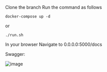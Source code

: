 Clone the branch 
Run the command as follows


```console
docker-compose up -d
```

or 


`./run.sh`


In your browser Navigate to 0.0.0.0:5000/docs

Swagger: 

![image](https://github.com/GowravTata/Record-Creation---Flask-App/assets/54976985/aed95d2b-b564-45ca-ac68-79f709fdea0a)

